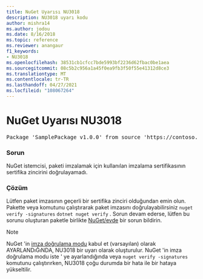 ```yaml
---
title: NuGet Uyarısı NU3018
description: NU3018 uyarı kodu
author: mishra14
ms.author: jodou
ms.date: 8/16/2018
ms.topic: reference
ms.reviewer: anangaur
f1_keywords:
- NU3018
ms.openlocfilehash: 38531cb1cfcc7bde5993bf2236d62fbac0be1aea
ms.sourcegitcommit: 08c5b2c956a1a45f0ea9fb3f50f55e41312d8ce3
ms.translationtype: MT
ms.contentlocale: tr-TR
ms.lasthandoff: 04/27/2021
ms.locfileid: "108067264"
---
```

# <a name="nuget-warning-nu3018"></a>NuGet Uyarısı NU3018

<pre>Package 'SamplePackage v1.0.0' from source 'https://contoso.com/index.json': The primary signature's signing certificate is not trusted by the trust provider.</pre>

### <a name="issue"></a>Sorun

NuGet istemcisi, paketi imzalamak için kullanılan imzalama sertifikasının sertifika zincirini doğrulayamadı.

### <a name="solution"></a>Çözüm

Lütfen paket imzasının geçerli bir sertifika zinciri olduğundan emin olun. Pakette veya komutunu çalıştırarak paket imzasını doğrulayabilirsiniz `nuget verify -signatures` `dotnet nuget verify` . Sorun devam ederse, lütfen bu sorunu oluşturan paketle birlikte [NuGet/evde](https://github.com/NuGet/Home/issues) bir sorun bildirin.

> [!Note]
> NuGet 'in [imza doğrulama modu](../../consume-packages/installing-signed-packages.md#configure-package-signature-requirements) kabul et (varsayılan) olarak AYARLANDıĞıNDA, NU3018 bir uyarı olarak oluşturulur.
> NuGet 'in imza doğrulama modu iste ' ye ayarlandığında veya `nuget verify -signatures` komutunu çalıştırırken, NU3018 çoğu durumda bir hata ile bir hataya yükseltilir.

